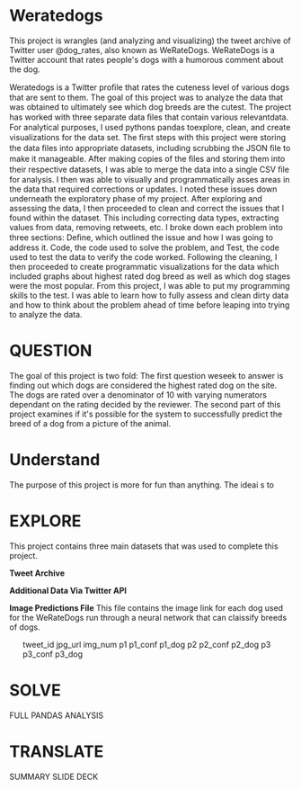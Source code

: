 # Weratedogs
This project is wrangles (and analyzing and visualizing) the tweet archive of Twitter user @dog_rates, also known as WeRateDogs. WeRateDogs is a Twitter account that rates people's dogs with a humorous comment about the dog. 

Weratedogs is a Twitter proﬁle that rates the cuteness level of various dogs that are sent to them. The goal of this project was to analyze the data that was obtained to ultimately see which dog breeds are the cutest. The project has worked with three separate data ﬁles that contain various relevantdata. For analytical purposes, I used pythons pandas toexplore, clean, and create visualizations for the data set. The ﬁrst steps with this project were storing the data ﬁles into appropriate datasets, including scrubbing the JSON ﬁle to make it manageable. After making copies of the ﬁles and storing them into their respective datasets, I was able to merge the data into a single CSV ﬁle for analysis. I then was able to visually and programmatically asses areas in the data that required corrections or updates. I noted these issues down underneath the exploratory phase of my project. After exploring and assessing the data, I then proceeded to clean and correct the issues that I found within the dataset. This including correcting data types, extracting values from data, removing retweets, etc. I broke down each problem into three sections: Deﬁne, which outlined the issue and how I was going to address it. Code, the code used to solve the problem, and Test, the code used to test the data to verify the code worked. Following the cleaning, I then proceeded to create programmatic visualizations for the data which included graphs about highest rated dog breed as well as which dog stages were the most popular. From this project, I was able to put my programming skills to the test. I was able to learn how to fully assess and clean dirty data and how to think about the problem ahead of time before leaping into trying to analyze the data.

# QUESTION
The goal of this project is two fold: The first question weseek to answer is finding out which dogs are considered the highest rated dog on the site. The dogs are rated over a denominator of 10 with varying numerators dependant on the rating decided by the reviewer. 
The second part of this project examines if it's possible for the system to successfully predict the breed of a dog from a picture of the animal. 

# Understand
The purpose of this project is more for fun than anything. The ideai s to

# EXPLORE
This project contains three main datasets that was used to complete this project.

<b>Tweet Archive</b>

<b>Additional Data Via Twitter API</b>

<b>Image Predictions File</b>
This file contains the image link for each dog used for the WeRateDogs run through a neural network that can claissify breeds of dogs. 
<ul>tweet_id
  jpg_url
  img_num
  p1
  p1_conf
  p1_dog
  p2
  p2_conf
  p2_dog
  p3
  p3_conf
  p3_dog
</ul>

# SOLVE
FULL PANDAS ANALYSIS

# TRANSLATE
SUMMARY SLIDE DECK
